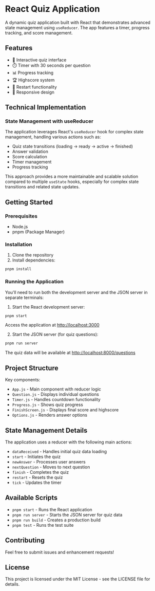 # React Quiz Application

A dynamic quiz application built with React that demonstrates advanced state management using `useReducer`. The app features a timer, progress tracking, and score management.

## Features

- 🎯 Interactive quiz interface
- ⏱️ Timer with 30 seconds per question
- 📊 Progress tracking
- 🏆 Highscore system
- 🔄 Restart functionality
- 📱 Responsive design

## Technical Implementation

### State Management with useReducer

The application leverages React's `useReducer` hook for complex state management, handling various actions such as:

- Quiz state transitions (loading → ready → active → finished)
- Answer validation
- Score calculation
- Timer management
- Progress tracking

This approach provides a more maintainable and scalable solution compared to multiple `useState` hooks, especially for complex state transitions and related state updates.

## Getting Started

### Prerequisites

- Node.js
- pnpm (Package Manager)

### Installation

1. Clone the repository
2. Install dependencies:

```bash
pnpm install
```

### Running the Application

You'll need to run both the development server and the JSON server in separate terminals:

1. Start the React development server:

```bash
pnpm start
```

Access the application at [http://localhost:3000](http://localhost:3000)

2. Start the JSON server (for quiz questions):

```bash
pnpm run server
```

The quiz data will be available at [http://localhost:8000/questions](http://localhost:8000/questions)

## Project Structure

Key components:

- `App.js` - Main component with reducer logic
- `Question.js` - Displays individual questions
- `Timer.js` - Handles countdown functionality
- `Progress.js` - Shows quiz progress
- `FinishScreen.js` - Displays final score and highscore
- `Options.js` - Renders answer options

## State Management Details

The application uses a reducer with the following main actions:

- `dataReceived` - Handles initial quiz data loading
- `start` - Initiates the quiz
- `newAnswer` - Processes user answers
- `nextQuestion` - Moves to next question
- `finish` - Completes the quiz
- `restart` - Resets the quiz
- `tick` - Updates the timer

## Available Scripts

- `pnpm start` - Runs the React application
- `pnpm run server` - Starts the JSON server for quiz data
- `pnpm run build` - Creates a production build
- `pnpm test` - Runs the test suite

## Contributing

Feel free to submit issues and enhancement requests!

## License

This project is licensed under the MIT License - see the LICENSE file for details.
